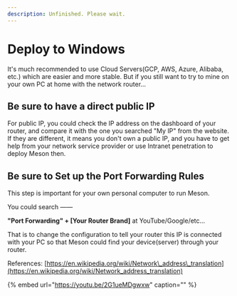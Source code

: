```yaml
---
description: Unfinished. Please wait.
---
```


# Deploy to Windows

It's much recommended to use Cloud Servers\(GCP, AWS, Azure, Alibaba, etc.\) which are easier and more stable. But if you still want to try to mine on your own PC at home with the network router...

## Be sure to have a direct public IP

For public IP, you could check the IP address on the dashboard of your router, and compare it with the one you searched "My IP" from the website. If they are different, it means you don't own a public IP, and you have to get help from your network service provider or use Intranet penetration to deploy Meson then.

## Be sure to **Set up the Port Forwarding Rules**

This step is important for your own personal computer to run Meson.

You could search ——

**"Port Forwarding" + \[Your Router Brand\]** at YouTube/Google/etc...

That is to change the configuration to tell your router this IP is connected with your PC so that Meson could find your device\(server\) through your router.

References: [https://en.wikipedia.org/wiki/Network\_address\_translation](https://en.wikipedia.org/wiki/Network_address_translation)

{% embed url="https://youtu.be/2G1ueMDgwxw" caption="" %}


